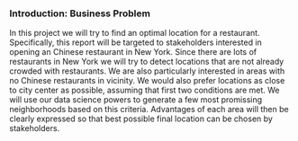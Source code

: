 ### Introduction: Business Problem 
In this project we will try to find an optimal location for a restaurant. 
Specifically, this report will be targeted to stakeholders interested in opening an Chinese restaurant in New York.
Since there are lots of restaurants in New York we will try to detect locations that are not already crowded with restaurants. 
We are also particularly interested in areas with no Chinese restaurants in vicinity.
We would also prefer locations as close to city center as possible, assuming that first two conditions are met.
We will use our data science powers to generate a few most promissing neighborhoods based on this criteria. 
Advantages of each area will then be clearly expressed so that best possible final location can be chosen by stakeholders.
